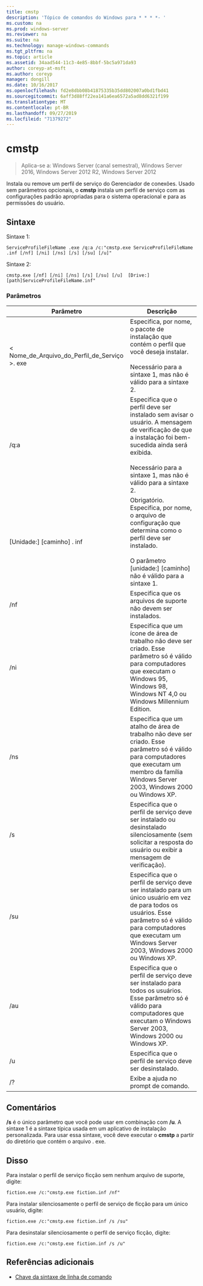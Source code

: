 ```yaml
---
title: cmstp
description: 'Tópico de comandos do Windows para * * * *- '
ms.custom: na
ms.prod: windows-server
ms.reviewer: na
ms.suite: na
ms.technology: manage-windows-commands
ms.tgt_pltfrm: na
ms.topic: article
ms.assetid: 34aad544-11c3-4e85-8bbf-5bc5a971da93
author: coreyp-at-msft
ms.author: coreyp
manager: dongill
ms.date: 10/16/2017
ms.openlocfilehash: fd2e8dbb08b41875335b35dd802007a0bd1fbd41
ms.sourcegitcommit: 6aff3d88ff22ea141a6ea6572a5ad8dd6321f199
ms.translationtype: MT
ms.contentlocale: pt-BR
ms.lasthandoff: 09/27/2019
ms.locfileid: "71379272"
---
```

# <a name="cmstp"></a>cmstp

>Aplica-se a: Windows Server (canal semestral), Windows Server 2016, Windows Server 2012 R2, Windows Server 2012

Instala ou remove um perfil de serviço do Gerenciador de conexões. Usado sem parâmetros opcionais, o **cmstp** instala um perfil de serviço com as configurações padrão apropriadas para o sistema operacional e para as permissões do usuário. 
## <a name="syntax"></a>Sintaxe
Sintaxe 1:
```
ServiceProfileFileName .exe /q:a /c:"cmstp.exe ServiceProfileFileName .inf [/nf] [/ni] [/ns] [/s] [/su] [/u]"
```
Sintaxe 2:
```
cmstp.exe [/nf] [/ni] [/ns] [/s] [/su] [/u]  [Drive:][path]ServiceProfileFileName.inf"
```
### <a name="parameters"></a>Parâmetros
|Parâmetro|Descrição|
|-------|--------|
|< Nome_de_Arquivo_do_Perfil_de_Serviço >. exe|Especifica, por nome, o pacote de instalação que contém o perfil que você deseja instalar.<br /><br />Necessário para a sintaxe 1, mas não é válido para a sintaxe 2.|
|/q:a|Especifica que o perfil deve ser instalado sem avisar o usuário. A mensagem de verificação de que a instalação foi bem-sucedida ainda será exibida.<br /><br />Necessário para a sintaxe 1, mas não é válido para a sintaxe 2.|
|[Unidade:] [caminho] <ServiceProfileFileName>. inf|Obrigatório. Especifica, por nome, o arquivo de configuração que determina como o perfil deve ser instalado.<br /><br />O parâmetro [unidade:] [caminho] não é válido para a sintaxe 1.|
|/nf|Especifica que os arquivos de suporte não devem ser instalados.|
|/ni|Especifica que um ícone de área de trabalho não deve ser criado. Esse parâmetro só é válido para computadores que executam o Windows 95, Windows 98, Windows NT 4,0 ou Windows Millennium Edition.|
|/ns|Especifica que um atalho de área de trabalho não deve ser criado. Esse parâmetro só é válido para computadores que executam um membro da família Windows Server 2003, Windows 2000 ou Windows XP.|
|/s|Especifica que o perfil de serviço deve ser instalado ou desinstalado silenciosamente (sem solicitar a resposta do usuário ou exibir a mensagem de verificação).|
|/su|Especifica que o perfil de serviço deve ser instalado para um único usuário em vez de para todos os usuários. Esse parâmetro só é válido para computadores que executam um Windows Server 2003, Windows 2000 ou Windows XP.|
|/au|Especifica que o perfil de serviço deve ser instalado para todos os usuários. Esse parâmetro só é válido para computadores que executam o Windows Server 2003, Windows 2000 ou Windows XP.|
|/u|Especifica que o perfil de serviço deve ser desinstalado.|
|/?|Exibe a ajuda no prompt de comando.|
## <a name="remarks"></a>Comentários
**/s** é o único parâmetro que você pode usar em combinação com **/u**.
A sintaxe 1 é a sintaxe típica usada em um aplicativo de instalação personalizada. Para usar essa sintaxe, você deve executar o **cmstp** a partir do diretório que contém o arquivo <ServiceProfileFileName>. exe.
## <a name="BKMK_Examples"></a>Disso
Para instalar o perfil de serviço ficção sem nenhum arquivo de suporte, digite:
```
fiction.exe /c:"cmstp.exe fiction.inf /nf"
```
Para instalar silenciosamente o perfil de serviço de ficção para um único usuário, digite:
```
fiction.exe /c:"cmstp.exe fiction.inf /s /su"
```
Para desinstalar silenciosamente o perfil de serviço ficção, digite:
```
fiction.exe /c:"cmstp.exe fiction.inf /s /u"
```
## <a name="additional-references"></a>Referências adicionais
-   [Chave da sintaxe de linha de comando](command-line-syntax-key.md)
